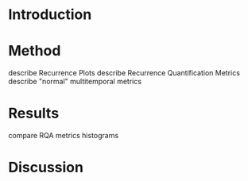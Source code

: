 # Introduction

# Method
   describe Recurrence Plots
   describe Recurrence Quantification Metrics
   describe "normal" multitemporal metrics
## 

# Results
   compare RQA metrics histograms 
# Discussion



